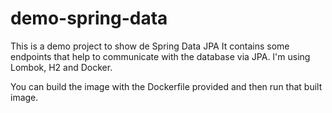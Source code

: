 # demo-spring-data

This is a demo project to show de Spring Data JPA
It contains some endpoints that help to communicate with the database via JPA.
I'm using Lombok, H2 and Docker.

You can build the image with the Dockerfile provided and then run that built image.
